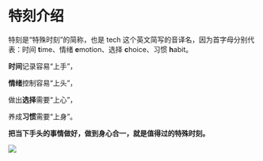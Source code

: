 # 特刻介绍

特刻是“特殊时刻”的简称，也是 tech 这个英文简写的音译名，因为首字母分别代表：时间 **t**ime、情绪 **e**motion、选择 **c**hoice、习惯 **h**abit。

**时间**记录容易“上手”，

**情绪**控制容易“上头”，

做出**选择**需要“上心”，

养成**习惯**需要“上身”。

**把当下手头的事情做好，做到身心合一，就是值得过的特殊时刻。**

![](https://visitor-badge.laobi.icu/badge?page_id=sjhfx.linji&left_text=PageViews&right_color=%2300589F)